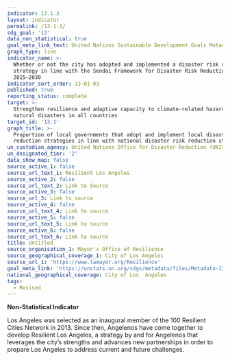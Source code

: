 ```yaml
---
indicator: 13.1.3
layout: indicator
permalink: /13-1-3/
sdg_goal: '13'
data_non_statistical: true
goal_meta_link_text: United Nations Sustainable Development Goals Metadata (PDF 4.0 MB)
graph_type: line
indicator_name: >-
  Whether or not the city has adopted and implemented a disaster risk reduction
  strategy in line with the Sendai Framework for Disaster Risk Reduction
  2015–2030
indicator_sort_order: 13-01-03
published: true
reporting_status: complete
target: >-
  Strengthen resilience and adaptive capacity to climate-related hazards and
  natural disasters in all countries
target_id: '13.1'
graph_title: >-
  Proportion of local governments that adopt and implement local disaster risk
  reduction strategies in line with national disaster risk reduction strategies
un_custodian_agency: United Nations Office for Disaster Reduction (UNISDR)
un_designated_tier: '2'
data_show_map: false
source_active_1: false
source_url_text_1: Resilient Los Angeles
source_active_2: false
source_url_text_2: Link to Source
source_active_3: false
source_url_3: Link to source
source_active_4: false
source_url_text_4: Link to source
source_active_5: false
source_url_text_5: Link to source
source_active_6: false
source_url_text_6: Link to source
title: Untitled
source_organisation_1: Mayor's Office of Resilience
source_geographical_coverage_1: City of Los Angeles
source_url_1: 'https://www.lamayor.org/Resilience'
goal_meta_link: 'https://unstats.un.org/sdgs/metadata/files/Metadata-13-01-03.pdf'
national_geographical_coverage: City of Los  Angeles
tags:
  - Revised
---
```

**Non-Statistical Indicator**

Los Angeles was selected as an inaugural member of the 100 Resilient Cities Network in 2013. Since then, Angelenos have come together to develop Resilient Los Angeles, a strategy by and for Angelenos that leverages the city’s strengths and advances new partnerships in order to prepare Los Angeles to address current and future challenges.
